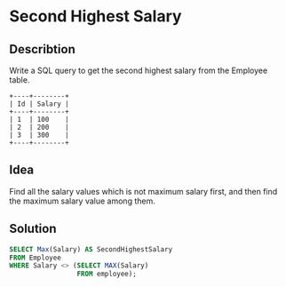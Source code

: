 # Second Highest Salary
## Describtion
Write a SQL query to get the second highest salary from the Employee table.
 ```
 +----+--------+
| Id | Salary |
+----+--------+
| 1  | 100    |
| 2  | 200    |
| 3  | 300    |
+----+--------+
 ```
 ## Idea
 Find all the salary values which is not maximum salary first, and then find the maximum salary value among them.
 ## Solution
 ```sql
SELECT Max(Salary) AS SecondHighestSalary 
FROM Employee 
WHERE Salary <> (SELECT MAX(Salary) 
                  FROM employee);
  ```
